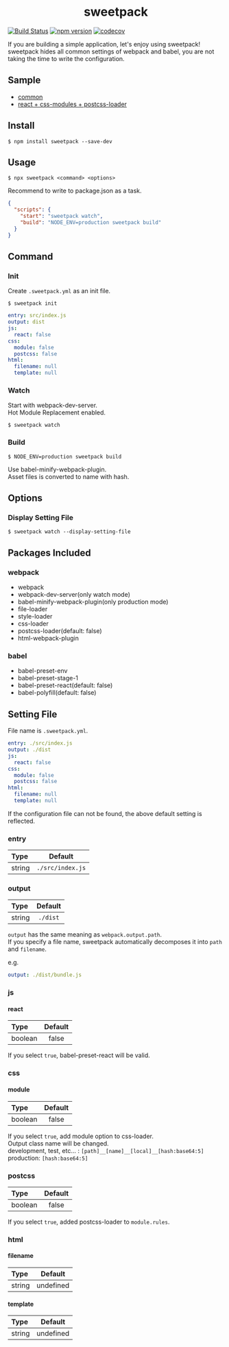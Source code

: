 <div align="center">
  <h1>sweetpack</h1>
</div>

[![Build Status](https://travis-ci.org/abouthiroppy/sweetpack.svg)](https://travis-ci.org/abouthiroppy/sweetpack)
[![npm version](https://badge.fury.io/js/sweetpack.svg)](https://badge.fury.io/js/sweetpack)
[![codecov](https://codecov.io/gh/abouthiroppy/sweetpack/branch/master/graph/badge.svg)](https://codecov.io/gh/abouthiroppy/sweetpack)

If you are building a simple application, let's enjoy using sweetpack!  
sweetpack hides all common settings of webpack and babel, you are not taking the time to write the configuration.

## Sample
- [common](./samples/common)
- [react + css-modules + postcss-loader](./samples/react)


## Install
```
$ npm install sweetpack --save-dev
```

## Usage
```
$ npx sweetpack <command> <options>
```

Recommend to write to package.json as a task.

```json
{
  "scripts": {
    "start": "sweetpack watch",
    "build": "NODE_ENV=production sweetpack build"
  }
}
```

## Command
### Init
Create `.sweetpack.yml` as an init file.

```
$ sweetpack init
```

```yaml
entry: src/index.js
output: dist
js:
  react: false
css:
  module: false
  postcss: false
html:
  filename: null
  template: null
```

### Watch
Start with webpack-dev-server.  
Hot Module Replacement enabled.  
```
$ sweetpack watch
```

### Build
```
$ NODE_ENV=production sweetpack build
```
Use babel-minify-webpack-plugin.   
Asset files is converted to name with hash.  

## Options
### Display Setting File
```
$ sweetpack watch --display-setting-file
```

## Packages Included
### webpack
- webpack
- webpack-dev-server(only watch mode)
- babel-minify-webpack-plugin(only production mode)
- file-loader
- style-loader
- css-loader
- postcss-loader(default: false)
- html-webpack-plugin

### babel
- babel-preset-env
- babel-preset-stage-1
- babel-preset-react(default: false)
- babel-polyfill(default: false)

## Setting File
File name is `.sweetpack.yml`.

```yaml
entry: ./src/index.js
output: ./dist
js:
  react: false
css:
  module: false
  postcss: false
html:
  filename: null
  template: null
```

If the configuration file can not be found, the above default setting is reflected.

### entry
| Type | Default |
| :--- | :---: |
| string | `./src/index.js` |

### output
| Type | Default |
| :--- | :---: |
| string | `./dist` |

`output` has the same meaning as `webpack.output.path`.   
If you specify a file name, sweetpack automatically decomposes it into `path` and `filename`.   

e.g.
```yaml
output: ./dist/bundle.js
```

### js
#### react
| Type | Default |
| :--- | :---: |
| boolean | false |

If you select `true`, babel-preset-react will be valid.

### css
#### module
| Type | Default |
| :--- | :---: |
| boolean | false |

If you select `true`, add module option to css-loader.  
Output class name will be changed.  
development, test, etc... : `[path]__[name]__[local]__[hash:base64:5]`  
production: `[hash:base64:5]`

### postcss
| Type | Default |
| :--- | :---: |
| boolean | false |

If you select `true`, added postcss-loader to `module.rules`.

### html
#### filename
| Type | Default |
| :--- | :---: |
| string | undefined |


#### template
| Type | Default |
| :--- | :---: |
| string | undefined |
